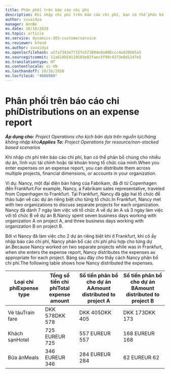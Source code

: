 ```yaml
---
title: Phân phối trên báo cáo chi phí
description: Khi nhập chi phí trên báo cáo chi phí, bạn có thể phân bổ chúng cho nhiều dự án, pháp nhân hoặc tài khoản trong tổ chức của mình.
author: suvaidya
manager: AnnBe
ms.date: 10/10/2020
ms.topic: article
ms.service: dynamics-365-customerservice
ms.reviewer: kfend
ms.author: suvaidya
ms.openlocfilehash: a1fa7383e7715fe57380de0a006ccc4e020bb5a5
ms.sourcegitcommit: 11a61db54119503e82faec5f99c4273e8d1247e5
ms.translationtype: HT
ms.contentlocale: vi-VN
ms.lasthandoff: 10/16/2020
ms.locfileid: "4086989"
---
```

# <a name="distributions-on-an-expense-report"></a><span data-ttu-id="43e4c-103">Phân phối trên báo cáo chi phí</span><span class="sxs-lookup"><span data-stu-id="43e4c-103">Distributions on an expense report</span></span>

<span data-ttu-id="43e4c-104">_**Áp dụng cho:** Project Operations cho kịch bản dựa trên nguồn lực/hàng không nhập kho_</span><span class="sxs-lookup"><span data-stu-id="43e4c-104">_**Applies To:** Project Operations for resource/non-stocked based scenarios_</span></span>

<span data-ttu-id="43e4c-105">Khi nhập chi phí trên báo cáo chi phí, bạn có thể phân bổ chúng cho nhiều dự án, lĩnh vực tài chính hoặc tài khoản trong tổ chức của mình.</span><span class="sxs-lookup"><span data-stu-id="43e4c-105">When you enter expenses on an expense report, you can distribute them across multiple projects, financial dimensions, or accounts in your organization.</span></span>

<span data-ttu-id="43e4c-106">Ví dụ: Nancy, một đại diện bán hàng của Fabrikam, đã đi từ Copenhagen đến Frankfurt.</span><span class="sxs-lookup"><span data-stu-id="43e4c-106">For example, Nancy, a Fabrikam sales representative, traveled from Copenhagen to Frankfurt.</span></span> <span data-ttu-id="43e4c-107">Tại Frankfurt, Nancy đã gặp hai tổ chức để thảo luận về các dự án riêng biệt cho từng tổ chức.</span><span class="sxs-lookup"><span data-stu-id="43e4c-107">In Frankfurt, Nancy met with two organizations to discuss separate projects for each organization.</span></span> <span data-ttu-id="43e4c-108">Nancy đã dành 7 ngày làm việc với tổ chức A về dự án A và 3 ngày làm việc với tổ chức B về dự án B.</span><span class="sxs-lookup"><span data-stu-id="43e4c-108">Nancy spent seven business days working with organization A on project A, and three business days working with organization B on project B.</span></span>

<span data-ttu-id="43e4c-109">Bởi vì Nancy đã làm việc cho 2 dự án riêng biệt khi ở Frankfurt, khi cô ấy nhập báo cáo chi phí, Nancy phân bổ các chi phí phù hợp cho từng dự án.</span><span class="sxs-lookup"><span data-stu-id="43e4c-109">Because Nancy worked on two separate projects while was in Frankfurt, when she enters the expense report, Nancy distributes the expenses as appropriate for each project.</span></span> <span data-ttu-id="43e4c-110">Bảng sau đây cho thấy cách Nancy phân bổ chi phí.</span><span class="sxs-lookup"><span data-stu-id="43e4c-110">The following table shows how Nancy distributed the expenses.</span></span>

| <span data-ttu-id="43e4c-111">Loại chi phí</span><span class="sxs-lookup"><span data-stu-id="43e4c-111">Expense type</span></span> | <span data-ttu-id="43e4c-112">Tổng số tiền chi phí</span><span class="sxs-lookup"><span data-stu-id="43e4c-112">Total expense amount</span></span> | <span data-ttu-id="43e4c-113">Số tiền phân bổ cho dự án A</span><span class="sxs-lookup"><span data-stu-id="43e4c-113">Amount distributed to project A</span></span> | <span data-ttu-id="43e4c-114">Số tiền phân bổ cho dự án B</span><span class="sxs-lookup"><span data-stu-id="43e4c-114">Amount distributed to project B</span></span> |
|--------------|----------------------|---------------------------------|---------------------------------|
| <span data-ttu-id="43e4c-115">Vé tàu</span><span class="sxs-lookup"><span data-stu-id="43e4c-115">Train fare</span></span>   | <span data-ttu-id="43e4c-116">DKK 578</span><span class="sxs-lookup"><span data-stu-id="43e4c-116">DKK 578</span></span>              | <span data-ttu-id="43e4c-117">DKK 405</span><span class="sxs-lookup"><span data-stu-id="43e4c-117">DKK 405</span></span>                         | <span data-ttu-id="43e4c-118">DKK 173</span><span class="sxs-lookup"><span data-stu-id="43e4c-118">DKK 173</span></span>                         |
| <span data-ttu-id="43e4c-119">Khách sạn</span><span class="sxs-lookup"><span data-stu-id="43e4c-119">Hotel</span></span>        | <span data-ttu-id="43e4c-120">725 EUR</span><span class="sxs-lookup"><span data-stu-id="43e4c-120">EUR 725</span></span>              | <span data-ttu-id="43e4c-121">557 EUR</span><span class="sxs-lookup"><span data-stu-id="43e4c-121">EUR 557</span></span>                         | <span data-ttu-id="43e4c-122">168 EUR</span><span class="sxs-lookup"><span data-stu-id="43e4c-122">EUR 168</span></span>                         |
| <span data-ttu-id="43e4c-123">Bữa ăn</span><span class="sxs-lookup"><span data-stu-id="43e4c-123">Meals</span></span>        | <span data-ttu-id="43e4c-124">346 EUR</span><span class="sxs-lookup"><span data-stu-id="43e4c-124">EUR 346</span></span>              | <span data-ttu-id="43e4c-125">284 EUR</span><span class="sxs-lookup"><span data-stu-id="43e4c-125">EUR 284</span></span>                         | <span data-ttu-id="43e4c-126">62 EUR</span><span class="sxs-lookup"><span data-stu-id="43e4c-126">EUR 62</span></span>                          |
